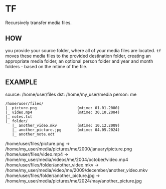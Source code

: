 # TF

Recursively transfer media files.

## HOW

you provide your source folder, where all of your media files are located. `tf` moves these media
files to the provided destination folder, creating an appropriate media folder, an optional person
folder and year and month folders - based on the mtime of the file.

## EXAMPLE

source: /home/user/files
dst: /home/my_user/media
person: me

```
/home/user/files/
|_ picture.png                  (mtime: 01.01.2000)
|_ video.mp4                    (mtime: 30.10.2004)
|_ notes.txt
|_ folder/
   |_ another_video.mkv         (mtime: 10.12.2009)
   |_ another_picture.jpg       (mtime: 04.05.2024)
   |_ another_note.odt
```

/home/user/files/picture.png -> /home/my_user/media/pictures/me/2000/january/picture.png
/home/user/files/video.mp4 -> /home/my_user/media/videos/me/2004/october/video.mp4
/home/user/files/folder/another_video.mkv -> /home/my_user/media/video/me/2009/december/another_video.mkv
/home/user/files/folder/another_picture.jpg -> /home/my_user/media/pictures/me/2024/may/another_picture.jpg
